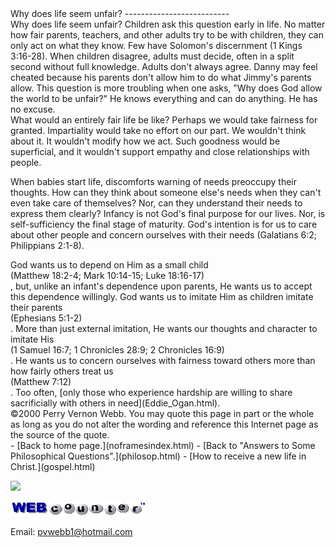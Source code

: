 <head> <title>(PVW) Why does life seem unfair?</title> <meta content="IE=9" http-equiv="X-UA-Compatible"></meta> <link href="css/page_style.css" rel="stylesheet" type="text/css"></link> </head><body><div class="page_style"> Why does life seem unfair?
--------------------------

<div class="p">Why does life seem unfair? Children ask this question early in life. No matter how fair parents, teachers, and other adults try to be with children, they can only act on what they know. Few have Solomon's discernment (1 Kings 3:16-28). When children disagree, adults must decide, often in a split second without full knowledge. Adults don't always agree. Danny may feel cheated because his parents don't allow him to do what Jimmy's parents allow. This question is more troubling when one asks, "Why does God allow the world to be unfair?" He knows everything and can do anything. He has no excuse.</div>What would an entirely fair life be like? Perhaps we would take fairness for granted. Impartiality would take no effort on our part. We wouldn't think about it. It wouldn't modify how we act. Such goodness would be superficial, and it wouldn't support empathy and close relationships with people.

When babies start life, discomforts warning of needs preoccupy their thoughts. How can they think about someone else's needs when they can't even take care of themselves? Nor, can they understand their needs to express them clearly? Infancy is not God's final purpose for our lives. Nor, is self-sufficiency the final stage of maturity. God's intention is for us to care about other people and concern ourselves with their needs (Galatians 6:2; Philippians 2:1-8).

<div class="p">God wants us to depend on Him as a small child<div class="footnote">(Matthew 18:2-4; Mark 10:14-15; Luke 18:16-17)</div>, but, unlike an infant's dependence upon parents, He wants us to accept this dependence willingly. God wants us to imitate Him as children imitate their parents<div class="footnote">(Ephesians 5:1-2)</div>. More than just external imitation, He wants our thoughts and character to imitate His<div class="footnote">(1 Samuel 16:7; 1 Chronicles 28:9; 2 Chronicles 16:9)</div>. He wants us to concern ourselves with fairness toward others more than how fairly others treat us<div class="footnote">(Matthew 7:12)</div>. Too often, [only those who experience hardship are willing to share sacrificially with others in need](Eddie_Ogan.html).</div><div class="p" id="footnotes"></div><script src="js/footnotes.js" type="text/javascript"></script><div class="copy">©2000 Perry Vernon Webb. You may quote this page in part or the whole as long as you do not alter the wording and reference this Internet page as the source of the quote.</div>  </div>- [Back to home page.](noframesindex.html)
- [Back to "Answers to Some Philosophical Questions".](philosop.html)
- [How to receive a new life in Christ.](gospel.html)
 
![](http://counter.digits.com/wc/-d/4/pvwebb)

[![digits](images/wc-03.gif)](http://www.digits.com/)

Email: [pvwebb1@hotmail.com](mailto:pvwebb1@hotmail.com)

 